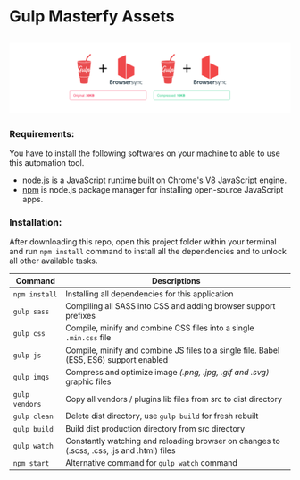 # Gulp Masterfy Assets

## ![alt text](preview.png)

### Requirements:

You have to install the following softwares on your machine to able to use this automation tool.

-   [node.js](https://nodejs.org/en/) is a JavaScript runtime built on Chrome's V8 JavaScript engine.
-   [npm](https://www.npmjs.com/) is node.js package manager for installing open-source JavaScript apps.

### Installation:

After downloading this repo, open this project folder within your terminal and run `npm install` command to install all the dependencies and to unlock all other available tasks.

| Command        | Descriptions                                                                               |
| -------------- | ------------------------------------------------------------------------------------------ |
| `npm install`  | Installing all dependencies for this application                                           |
| `gulp sass`    | Compiling all SASS into CSS and adding browser support prefixes                            |
| `gulp css`     | Compile, minify and combine CSS files into a single `.min.css` file                        |
| `gulp js`      | Compile, minify and combine JS files to a single file. Babel (ES5, ES6) support enabled    |
| `gulp imgs`    | Compress and optimize image _(.png, .jpg, .gif and .svg)_ graphic files                    |
| `gulp vendors` | Copy all vendors / plugins lib files from src to dist directory                            |
| `gulp clean`   | Delete dist directory, use `gulp build` for fresh rebuilt                                  |
| `gulp build`   | Build dist production directory from src directory                                         |
| `gulp watch`   | Constantly watching and reloading browser on changes to (.scss, .css, .js and .html) files |
| `npm start`    | Alternative command for `gulp watch` command                                               |
